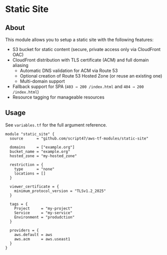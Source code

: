 # Static Site

## About

This module allows you to setup a static site with the following features:

- S3 bucket for static content (secure, private access only via CloudFront OAC)
- CloudFront distribution with TLS certificate (ACM) and full domain aliasing
  - Automatic DNS validation for ACM via Route 53
  - Optional creation of Route 53 Hosted Zone (or reuse an existing one)
  - Multi-domain support
- Fallback support for SPA (`403 → 200 /index.html` and `404 → 200 /index.html`)
- Resource tagging for manageable resources

## Usage

See `variables.tf` for the full argument reference.

```hcl
module "static_site" {
  source      = "github.com/script47/aws-tf-modules/static-site"

  domains     = ["example.org"]
  bucket_name = "example.org"
  hosted_zone = "my-hosted_zone"

  restriction = {
    type      = "none"
    locations = []
  }

  viewer_certificate = {
    minimum_protocol_version = "TLSv1.2_2025"
  }

  tags = {
    Project     = "my-project"
    Service     = "my-service"
    Environment = "produdction"
  }

  providers = {
    aws.default = aws
    aws.acm     = aws.useast1
  }
}
```
